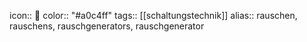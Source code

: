 icon:: 🎇
color:: "#a0c4ff"
tags:: [[schaltungstechnik]] 
alias:: rauschen, rauschens, rauschgenerators, rauschgenerator
